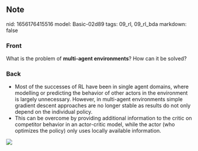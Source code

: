 ## Note
nid: 1656176415516
model: Basic-02d89
tags: 09_rl, 09_rl_bda
markdown: false

### Front
What is the problem of <b>multi-agent environments</b>? How can it be solved?

### Back
<div>
  <ul>
    <li>Most of the successes of RL have been in single agent
    domains, where modelling or predicting the behavior of other
    actors in the environment is largely unnecessary. However, in
    multi-agent environments simple gradient descent approaches are
    no longer stable as results do not only depend on the
    individual policy.
    <li>This can be overcome by providing additional information to
    the critic on competitor behavior in an actor-critic model,
    while the actor (who optimizes the policy) only uses locally
    available information.
  </ul>
</div><img src=
paste-26d2f31a424e58fc26bad74d6a234258b92f1805.jpg>
